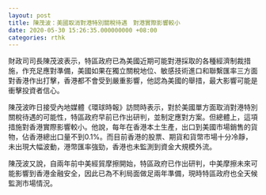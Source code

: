 ```yaml
---
layout: post
title: 陳茂波：美國取消對港特別關稅待遇　對港實際影響較小
date: 2020-05-30 15:26:35.000000000 +08:00
categories: rthk
---
```


財政司司長陳茂波表示，特區政府已為美國近期可能對港採取的各種經濟制裁措施，作充足應對準備，美國如果在獨立關稅地位、敏感技術進口和聯繫匯率三方面對香港作出打擊，香港都不會受到嚴重影響，他認為美國的舉措，最大影響可能是衝擊投資者信心。

陳茂波昨日接受內地媒體《環球時報》訪問時表示，對於美國單方面取消對港特別關稅待遇的可能性，特區政府早前已作出研判，並制定應對方案。但總體上，這項措施對香港實際影響較小。他說，每年在香港本土生產，出口到美國市場銷售的貨物，佔香港總出口量不到0.1%。而目前香港的股票、期貨和貨幣市場十分冷靜，未出現大幅波動，港幣匯率強勁，香港也未監測到資金大規模外流。

陳茂波又說，自兩年前中美經貿摩擦開始，特區政府已作出研判，中美摩擦未來可能影響到香港金融安全，因此已為不利局面做足兩年準備，現時特區政府也全天候監測市場情況。
